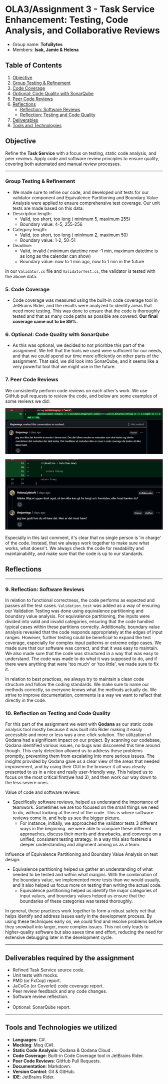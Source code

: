 # OLA3/Assignment 3 - Task Service Enhancement: Testing, Code Analysis, and Collaborative Reviews
 - Group name: **TofuBytes** 
 - Members: **Isak, Jamie & Helena**

## Table of Contents

1. [Objective](#objective)
2. [Group Testing & Refinement](#group-testing--refinement)
3. [Code Coverage](#5-code-coverage)
4. [Optional: Code Quality with SonarQube](#6-optional-code-quality-with-sonarqube)
5. [Peer Code Reviews](#7-peer-code-reviews)
6. [Reflections](#9-reflection-software-reviews)
   - [Reflection: Software Reviews](#9-reflection-software-reviews)
   - [Reflection: Testing and Code Quality](#10-reflection-on-testing-and-code-quality)
7. [Deliverables](#deliverables-required-by-the-assignment)
8. [Tools and Technologies](#tools-and-technologies-we-utilized)

## Objective
Refine the **Task Service** with a focus on testing, static code analysis, and peer reviews. Apply code and software review principles to ensure quality, covering both automated and manual review processes.

---

### Group Testing & Refinement
- We made sure to refine our code, and developed unit tests for our validator component and Equivalence Partitioning and Boundary Value Analysis were applied to ensure comprehensive test coverage.
Our unit tests are made based on this data:
- Description length:
  - Valid, too short, too long ( minimum 5, maximum 255)
  - Boundary value: 4-5, 255-256
- Category length:
  - Valid, too short, too long ( minimum 2, maximum 50)
  - Boundary value: 1-2, 50-51
- Deadline:
  - Valid, invalid ( minimum datetime now -1 min, maximum datetime is as long as the calendar can show)
  - Boundary value: now to 1 min ago, now to 1 min in the future

In our `Validator.cs` file and `ValidatorTest.cs`, the validator is tested with the above data.

### 5. Code Coverage
- Code coverage was measured using the built-in code coverage tool in JetBrains Rider, and the results were analyzed to identify areas that need more testing. This was done to ensure that the code is thoroughly tested and that as many code paths as possible are covered. **Our final coverage came out to be 89%.**

### 6. Optional: Code Quality with SonarQube
 - As this was optional, we decided to not prioritize this part of the assignment. We felt that the tools we used were sufficient for our needs, and that we could spend our time more efficiently on other parts of the assignment. That said, we did look into SonarQube, and it seems like a very powerful tool that we might use in the future.

### 7. Peer Code Reviews

We consistently perform code reviews on each other's work. We use GitHub pull requests to review the code, and below are some examples of some reviews we did:

![Code comment 1](Images/codeComment1.png)

![Code comment 2](Images/codeComment2.png)

Especially in this last comment, it's clear that no single person is 'in charge' of the code. Instead, that we always work together to make sure what works, what doesn't.
We always check the code for readability and maintainability, and make sure that the code is up to our standards.

## Reflections 

---

### 9. Reflection: Software Reviews

In relation to functional correctness, the code performs as expected and passes all the test cases. `Validation_test` was added as a way of ensuring our Validation Testing was done using equivalence partitioning and boundary value analysis. 
For equivalence partitioning, the inputs were divided into valid and invalid categories, ensuring that the code handled typical cases within these partitions correctly. 
Additionally, boundary value analysis revealed that the code responds appropriately at the edges of input ranges. However, further testing could be beneficial to expand the test coverage, especially for complex input patterns or extreme edge cases.
We made sure that our software was correct, and that it was easy to maintain. We also made sure that the code was structured in a way that was easy to understand.
The code was made to do what it was supposed to do, and if there were anything that were 'too much' or 'too little', we made sure to fix it.

In relation to best practices, we always try to maintain a clean code structure and follow the coding standards. We make sure to name our methods correctly, so everyone knows what the methods actually do.
We strive to improve documentation, comments is a way we want to reflect that directly in the code.

### 10. Reflection on Testing and Code Quality

For this part of the assignment we went with **Qodana** as our static code analysis tool mostly because it was built into Rider making it easily accessible and more or less was a one-click solution.
  The utilization of Qodana had a significant impact on our project. By scanning our codebase, Qodana identified various issues, no bugs was discovered this time around though. This early detection allowed us to address these problems promptly, preventing them from escalating into more serious issues. The insights provided by Qodana gave us a clear view of the areas that needed improvement, and by using their GUI in the browser it all was clearly presented to us in a nice and really user-friendly way. This helped us to focus on the most critical first(we had 3), and then work our way down to the less severe ones.

Value of code and software reviews:
- Specifically software reviews, helped us understand the importance of teamwork. Sometimes we are too focused on the small things we need to do, without looking at the rest of the code. This is where software reviews come in, and help us see the bigger picture.
    - For instance, initially, we approached the validator tests 3 different ways in the beginning. we were able to compare these different approaches, discuss their merits and drawbacks, and converge on a unified, consistent testing strategy. In a way this also fostered a deeper understanding and alignment among us as a team.

Influence of Equivalence Partitioning and Boundary Value Analysis on test design:
- Equivalence partitioning helped us gather an understanding of what needed to be tested and within what margins. With the combination of the boundary value, we implemented more tests than we would usually, and it also helped us focus more on testing than writing the actual code.
    - Equivalence partitioning helped us identify the major categories of input values, and  boundary values helped us ensure that the boundaries of these categories was tested thoroughly.
 
In general, these practices work together to form a robust safety net that helps identify and address issues early in the development process. By using these techniques early on, we could find and resolve problems before they snowball into larger, more complex issues. This not only leads to higher-quality software but also saves time and effort, reducing the need for extensive debugging later in the development cycle.

---

## Deliverables required by the assignment
- Refined Task Service source code.
- Unit tests with mocks.
- PMD (or FxCop) report.
- JaCoCo (or Coverlet) code coverage report.
- Peer review feedback and any code changes.
- Software review reflection.
- 
- Optional: SonarQube report.

---

## Tools and Technologies we utilized
- **Languages**: C#.
- **Mocking**: Moq (C#).
- **Static Code Analysis**: Qodana & Qodana Cloud .
- **Code Coverage**: Built-in Code Coverage tool in JetBrains Rider.
- **Peer Code Reviews**: GitHub Pull Requests.
- **Documentation**: Markdown.
- **Version Control**: Git & GitHub.
- **IDE**: JetBrains Rider.